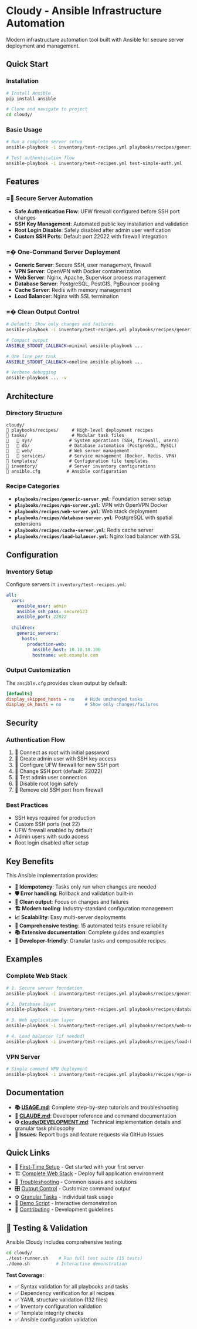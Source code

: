 # Cloudy - Ansible Infrastructure Automation

Modern infrastructure automation tool built with Ansible for secure server deployment and management.

## Quick Start

### Installation
```bash
# Install Ansible
pip install ansible

# Clone and navigate to project
cd cloudy/
```

### Basic Usage
```bash
# Run a complete server setup
ansible-playbook -i inventory/test-recipes.yml playbooks/recipes/generic-server.yml

# Test authentication flow
ansible-playbook -i inventory/test-recipes.yml test-simple-auth.yml
```

## Features

### = Secure Server Automation
- **Safe Authentication Flow**: UFW firewall configured before SSH port changes
- **SSH Key Management**: Automated public key installation and validation  
- **Root Login Disable**: Safely disabled after admin user verification
- **Custom SSH Ports**: Default port 22022 with firewall integration

### =� One-Command Server Deployment
- **Generic Server**: Secure SSH, user management, firewall
- **VPN Server**: OpenVPN with Docker containerization
- **Web Server**: Nginx, Apache, Supervisor process management
- **Database Server**: PostgreSQL, PostGIS, PgBouncer pooling
- **Cache Server**: Redis with memory management
- **Load Balancer**: Nginx with SSL termination

### =� Clean Output Control
```bash
# Default: Show only changes and failures
ansible-playbook -i inventory/test-recipes.yml playbooks/recipes/generic-server.yml

# Compact output
ANSIBLE_STDOUT_CALLBACK=minimal ansible-playbook ...

# One line per task
ANSIBLE_STDOUT_CALLBACK=oneline ansible-playbook ...

# Verbose debugging
ansible-playbook ... -v
```

## Architecture

### Directory Structure
```
cloudy/
   playbooks/recipes/     # High-level deployment recipes
   tasks/                 # Modular task files
      sys/              # System operations (SSH, firewall, users)
      db/               # Database automation (PostgreSQL, MySQL)
      web/              # Web server management
      services/         # Service management (Docker, Redis, VPN)
   templates/            # Configuration file templates
   inventory/            # Server inventory configurations
   ansible.cfg          # Ansible configuration
```

### Recipe Categories
- **`playbooks/recipes/generic-server.yml`**: Foundation server setup
- **`playbooks/recipes/vpn-server.yml`**: VPN with OpenVPN Docker
- **`playbooks/recipes/web-server.yml`**: Web stack deployment
- **`playbooks/recipes/database-server.yml`**: PostgreSQL with spatial extensions
- **`playbooks/recipes/cache-server.yml`**: Redis cache server
- **`playbooks/recipes/load-balancer.yml`**: Nginx load balancer with SSL

## Configuration

### Inventory Setup
Configure servers in `inventory/test-recipes.yml`:
```yaml
all:
  vars:
    ansible_user: admin
    ansible_ssh_pass: secure123
    ansible_port: 22022
    
  children:
    generic_servers:
      hosts:
        production-web:
          ansible_host: 10.10.10.100
          hostname: web.example.com
```

### Output Customization
The `ansible.cfg` provides clean output by default:
```ini
[defaults]
display_skipped_hosts = no    # Hide unchanged tasks
display_ok_hosts = no         # Show only changes/failures
```

## Security

### Authentication Flow
1.  Connect as root with initial password
2.  Create admin user with SSH key access
3.  Configure UFW firewall for new SSH port
4.  Change SSH port (default: 22022)
5.  Test admin user connection
6.  Disable root login safely
7.  Remove old SSH port from firewall

### Best Practices
- SSH keys required for production
- Custom SSH ports (not 22)
- UFW firewall enabled by default
- Admin users with sudo access
- Root login disabled after setup

## Key Benefits

This Ansible implementation provides:
- **🔄 Idempotency**: Tasks only run when changes are needed
- **🛡️ Error handling**: Rollback and validation built-in
- **🎯 Clean output**: Focus on changes and failures
- **🏗️ Modern tooling**: Industry-standard configuration management
- **📈 Scalability**: Easy multi-server deployments
- **🧪 Comprehensive testing**: 15 automated tests ensure reliability
- **📚 Extensive documentation**: Complete guides and examples
- **🔧 Developer-friendly**: Granular tasks and composable recipes

## Examples

### Complete Web Stack
```bash
# 1. Secure server foundation
ansible-playbook -i inventory/test-recipes.yml playbooks/recipes/generic-server.yml

# 2. Database layer
ansible-playbook -i inventory/test-recipes.yml playbooks/recipes/database-server.yml

# 3. Web application layer  
ansible-playbook -i inventory/test-recipes.yml playbooks/recipes/web-server.yml

# 4. Load balancer (if needed)
ansible-playbook -i inventory/test-recipes.yml playbooks/recipes/load-balancer.yml
```

### VPN Server
```bash
# Single command VPN deployment
ansible-playbook -i inventory/test-recipes.yml playbooks/recipes/vpn-server.yml
```

## Documentation

- **📚 [USAGE.md](USAGE.md)**: Complete step-by-step tutorials and troubleshooting
- **🔧 [CLAUDE.md](CLAUDE.md)**: Developer reference and command documentation  
- **⚙️ [cloudy/DEVELOPMENT.md](cloudy/DEVELOPMENT.md)**: Technical implementation details and granular task philosophy
- **🐛 Issues**: Report bugs and feature requests via GitHub Issues

## Quick Links

- 🚀 [First-Time Setup](USAGE.md#first-time-setup) - Get started with your first server
- 🏗️ [Complete Web Stack](USAGE.md#scenario-1-complete-web-application-stack) - Deploy full application environment  
- 🐛 [Troubleshooting](USAGE.md#troubleshooting) - Common issues and solutions
- 🎛️ [Output Control](USAGE.md#output-control) - Customize command output
- ⚙️ [Granular Tasks](cloudy/DEVELOPMENT.md#granular-tasks-one-off-operations) - Individual task usage
- 🧪 [Demo Script](cloudy/demo.sh) - Interactive demonstration
- 🤝 [Contributing](CONTRIBUTING.md) - Development guidelines

## 🧪 Testing & Validation

Ansible Cloudy includes comprehensive testing:

```bash
cd cloudy/
./test-runner.sh    # Run full test suite (15 tests)
./demo.sh          # Interactive demonstration
```

**Test Coverage:**
- ✅ Syntax validation for all playbooks and tasks
- ✅ Dependency verification for all recipes  
- ✅ YAML structure validation (132 files)
- ✅ Inventory configuration validation
- ✅ Template integrity checks
- ✅ Ansible configuration validation